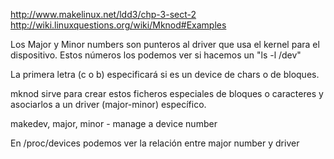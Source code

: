 http://www.makelinux.net/ldd3/chp-3-sect-2
http://wiki.linuxquestions.org/wiki/Mknod#Examples


Los Major y Minor numbers son punteros al driver que usa el kernel para el dispositivo.
Estos números los podemos ver si hacemos un "ls -l /dev"

La primera letra (c o b) especificará si es un device de chars o de bloques.


mknod sirve para crear estos ficheros especiales de bloques o caracteres y asociarlos a un driver (major-minor) específico.


makedev, major, minor - manage a device number


En /proc/devices podemos ver la relación entre major number y driver
